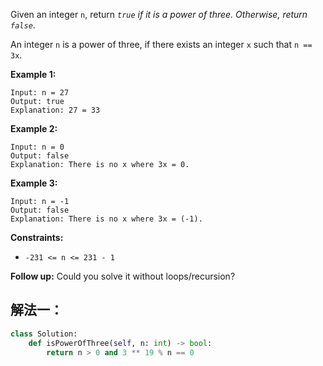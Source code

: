 Given an integer `n`, return *`true` if it is a power of three. Otherwise, return `false`*.

An integer `n` is a power of three, if there exists an integer `x` such that `n == 3x`.

**Example 1:**

```
Input: n = 27
Output: true
Explanation: 27 = 33
```

**Example 2:**

```
Input: n = 0
Output: false
Explanation: There is no x where 3x = 0.
```

**Example 3:**

```
Input: n = -1
Output: false
Explanation: There is no x where 3x = (-1).
```

**Constraints:**

- `-231 <= n <= 231 - 1`

 

**Follow up:** Could you solve it without loops/recursion?

## 解法一：

```python
class Solution:
    def isPowerOfThree(self, n: int) -> bool:
        return n > 0 and 3 ** 19 % n == 0
```

